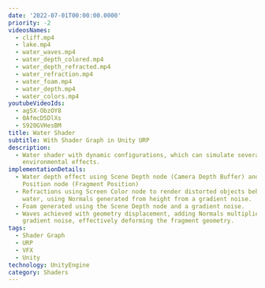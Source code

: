 ```yaml
---
date: '2022-07-01T00:00:00.0000'
priority: -2
videosNames:
  - cliff.mp4
  - lake.mp4
  - water_waves.mp4
  - water_depth_colored.mp4
  - water_depth_refracted.mp4
  - water_refraction.mp4
  - water_foam.mp4
  - water_depth.mp4
  - water_colors.mp4
youtubeVideoIds:
  - ag5X-ObzOY8
  - 0AfmcD5DlXs
  - S920GVHesBM
title: Water Shader
subtitle: With Shader Graph in Unity URP
description:
  - Water shader with dynamic configurations, which can simulate several
    environmental effects.
implementationDetails:
  - Water depth effect using Scene Depth node (Camera Depth Buffer) and Screen
    Position node (Fragment Position)
  - Refractions using Screen Color node to render distorted objects behind the
    water, using Normals generated from height from a gradient noise.
  - Foam generated using the Scene Depth node and a gradient noise.
  - Waves achieved with geometry displacement, adding Normals multiplied by a
    gradient noise, effectively deforming the fragment geometry.
tags:
  - Shader Graph
  - URP
  - VFX
  - Unity
technology: UnityEngine
category: Shaders
---
```

